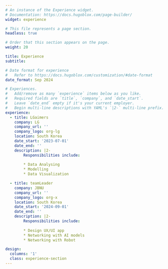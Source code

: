 ```yaml
---
# An instance of the Experience widget.
# Documentation: https://docs.hugoblox.com/page-builder/
widget: experience

# This file represents a page section.
headless: true

# Order that this section appears on the page.
weight: 20

title: Experience
subtitle:

# Date format for experience
#   Refer to https://docs.hugoblox.com/customization/#date-format
date_format: Sep 2024

# Experiences.
#   Add/remove as many `experience` items below as you like.
#   Required fields are `title`, `company`, and `date_start`.
#   Leave `date_end` empty if it's your current employer.
#   Begin multi-line descriptions with YAML's `|2-` multi-line prefix.
experience:
  - title: LGaimers
    company: LG
    company_url: ''
    company_logo: org-lg
    location: South Korea
    date_start: '2023-07-01'
    date_end: ''
    description: |2-
        Responsibilities include:
        
        * Data Analysing
        * Modelling
        * Data Visualization

  - title: teamLeader
    company: JBNU
    company_url: ''
    company_logo: org-x
    location: South Korea
    date_start: '2024-09-01'
    date_end: ''
    description: |2-
        Responsibilities include:
        
        * Design UX/UI app
        * Networking with AI models
        * Networking with Robot

design:
  columns: '1'
  class: experience-section
---
```

